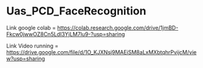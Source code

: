 # Uas_PCD_FaceRecognition

Link google colab = https://colab.research.google.com/drive/1jmBD-Fkcw0jwwOZ8Cn5LdI3YjLM7lu9-?usp=sharing

Link Video running = https://drive.google.com/file/d/1O_KJXNsj9MAEiSM8aLxMXbtqhrPvijcM/view?usp=sharing
